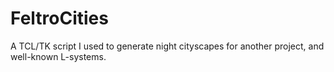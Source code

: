 # FeltroCities
A TCL/TK script I used to generate night cityscapes for another project, and well-known L-systems.
